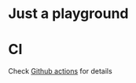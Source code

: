 # Just a playground

# CI

Check [Github actions](https://github.com/roginvs/test-java/actions) for details
